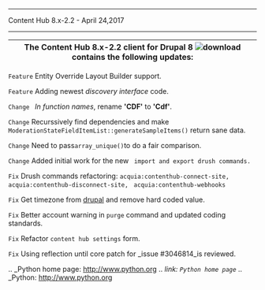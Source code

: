 ***********************************
Content Hub 8.x-2.2 - April 24,2017
***********************************

| The Content Hub 8.x-2.2 client for Drupal 8 ![download](https://www.drupal.org/project/acquia_contenthub/releases/8.x-2.2) contains the following updates:|                                                                    
|-----------------------------------------------------------------------------------------------------------------------------|


```Feature```     Entity Override Layout Builder support.

```Feature``` Adding newest _discovery interface_ code.

```Change ``` _In function names_, rename **'CDF'** to **'Cdf'**.

```Change```  Recurssively find dependencies and make `ModerationStateFieldItemList::generateSampleItems()` return sane data.

```Change```  Need to pass`array_unique()`to do a fair comparison.

```Change```  Added initial work for the new ``` import and export drush commands.```

```Fix```    Drush commands refactoring: `acquia:contenthub-connect-site,`  `acquia:contenthub-disconnect-site,`  ` acquia:contenthub-webhooks`

```Fix```  Get timezone from [drupal](https://www.drupal.org) and remove hard coded value.

```Fix```     Better account warning in `purge` command and updated coding standards.

```Fix```     Refactor `content hub settings` form.

```Fix```     Using reflection until core patch for _issue #3046814_is reviewed.

.. _Python home page: http://www.python.org
.. _link: `Python home page`_
.. _Python: http://www.python.org






